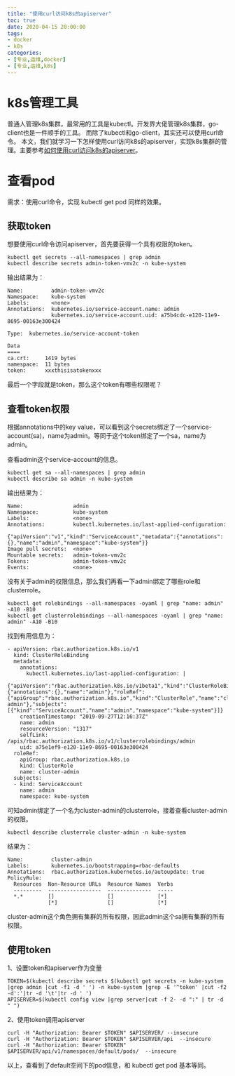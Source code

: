 ```yaml
---
title: "使用curl访问k8s的apiserver"
toc: true
date: 2020-04-15 20:00:00
tags:
- docker
- k8s
categories: 
- [专业,运维,docker]
- [专业,运维,k8s]
---
```


# k8s管理工具
普通人管理k8s集群，最常用的工具是kubectl。开发界大佬管理k8s集群，go-client也是一件顺手的工具。
而除了kubectl和go-client，其实还可以使用curl命令。
本文，我们就学习一下怎样使用curl访问k8s的apiserver，实现k8s集群的管理。主要参考[如何使用curl访问k8s的apiserver](https://www.codercto.com/a/89468.html)。

<!--more-->

# 查看pod
需求：使用curl命令，实现 kubectl get pod 同样的效果。

## 获取token
想要使用curl命令访问apiserver，首先要获得一个具有权限的token。

```
kubectl get secrets --all-namespaces | grep admin
kubectl describe secrets admin-token-vmv2c -n kube-system
```
输出结果为：
```
Name:         admin-token-vmv2c
Namespace:    kube-system
Labels:       <none>
Annotations:  kubernetes.io/service-account.name: admin
              kubernetes.io/service-account.uid: a75b4cdc-e120-11e9-8695-00163e300424

Type:  kubernetes.io/service-account-token

Data
====
ca.crt:     1419 bytes
namespace:  11 bytes
token:      xxxthisisatokenxxx
```
最后一个字段就是token，那么这个token有哪些权限呢？

## 查看token权限
根据annotations中的key value，可以看到这个secrets绑定了一个service-account(sa)，name为admin。等同于这个token绑定了一个sa，name为admin。

查看admin这个service-account的信息。
```
kubectl get sa --all-namespaces | grep admin
kubectl describe sa admin -n kube-system
```

输出结果为：
```
Name:                admin
Namespace:           kube-system
Labels:              <none>
Annotations:         kubectl.kubernetes.io/last-applied-configuration:
                       {"apiVersion":"v1","kind":"ServiceAccount","metadata":{"annotations":{},"name":"admin","namespace":"kube-system"}}
Image pull secrets:  <none>
Mountable secrets:   admin-token-vmv2c
Tokens:              admin-token-vmv2c
Events:              <none>
```
没有关于admin的权限信息，那么我们再看一下admin绑定了哪些role和clusterrole。

```
kubectl get rolebindings --all-namespaces -oyaml | grep "name: admin" -A10 -B10
kubectl get clusterrolebindings --all-namespaces -oyaml | grep "name: admin" -A10 -B10
```
找到有用信息为：
```
- apiVersion: rbac.authorization.k8s.io/v1
  kind: ClusterRoleBinding
  metadata:
    annotations:
      kubectl.kubernetes.io/last-applied-configuration: |
        {"apiVersion":"rbac.authorization.k8s.io/v1beta1","kind":"ClusterRoleBinding","metadata":{"annotations":{},"name":"admin"},"roleRef":{"apiGroup":"rbac.authorization.k8s.io","kind":"ClusterRole","name":"cluster-admin"},"subjects":[{"kind":"ServiceAccount","name":"admin","namespace":"kube-system"}]}
    creationTimestamp: "2019-09-27T12:16:37Z"
    name: admin
    resourceVersion: "1317"
    selfLink: /apis/rbac.authorization.k8s.io/v1/clusterrolebindings/admin
    uid: a75e1ef9-e120-11e9-8695-00163e300424
  roleRef:
    apiGroup: rbac.authorization.k8s.io
    kind: ClusterRole
    name: cluster-admin
  subjects:
  - kind: ServiceAccount
    name: admin
    namespace: kube-system
```

可知admin绑定了一个名为cluster-admin的clusterrole，接着查看cluster-admin的权限。

```
kubectl describe clusterrole cluster-admin -n kube-system
```

结果为：
```
Name:         cluster-admin
Labels:       kubernetes.io/bootstrapping=rbac-defaults
Annotations:  rbac.authorization.kubernetes.io/autoupdate: true
PolicyRule:
  Resources  Non-Resource URLs  Resource Names  Verbs
  ---------  -----------------  --------------  -----
  *.*        []                 []              [*]
             [*]                []              [*]
```

cluster-admin这个角色拥有集群的所有权限，因此admin这个sa拥有集群的所有权限。

## 使用token
1、设置token和apiserver作为变量
```
TOKEN=$(kubectl describe secrets $(kubectl get secrets -n kube-system |grep admin |cut -f1 -d ' ') -n kube-system |grep -E '^token' |cut -f2 -d':'|tr -d '\t'|tr -d ' ')
APISERVER=$(kubectl config view |grep server|cut -f 2- -d ":" | tr -d " ")
``` 

2、使用token调用apiserver
```
curl -H "Authorization: Bearer $TOKEN" $APISERVER/ --insecure
curl -H "Authorization: Bearer $TOKEN" $APISERVER/api  --insecure
curl -H "Authorization: Bearer $TOKEN" $APISERVER/api/v1/namespaces/default/pods/  --insecure
```

以上，查看到了default空间下的pod信息，和 kubectl get pod 基本等同。